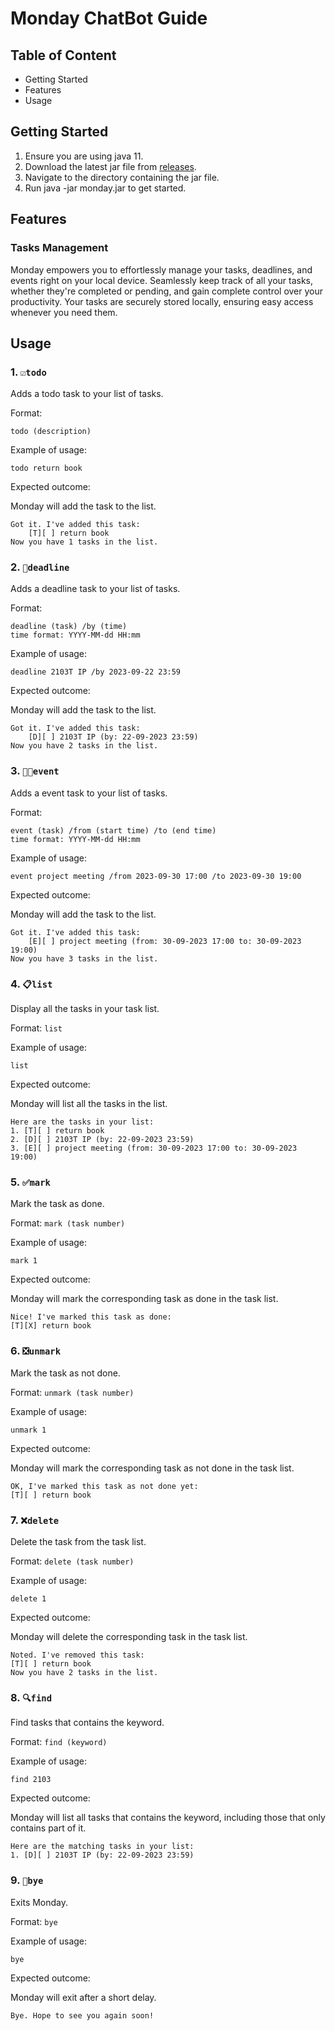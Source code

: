 # Monday ChatBot Guide

## Table of Content

- Getting Started
- Features
- Usage

## Getting Started

1. Ensure you are using java 11.
2. Download the latest jar file from [releases](https://github.com/nubnubyas/ip/releases).
3. Navigate to the directory containing the jar file.
4. Run java -jar monday.jar to get started.

## Features

### Tasks Management

Monday empowers you to effortlessly manage your tasks, 
deadlines, and events right on your local device. 
Seamlessly keep track of all your tasks, whether 
they're completed or pending, and gain complete 
control over your productivity. Your tasks are 
securely stored locally, ensuring easy access whenever 
you need them.


## Usage
### 1. `☑️todo `

Adds a todo task to your list of tasks.

Format:

`todo (description)`

Example of usage: 

`todo return book`

Expected outcome:

Monday will add the task to the list.

```
Got it. I've added this task:
    [T][ ] return book
Now you have 1 tasks in the list.
```

### 2. `📅deadline `

Adds a deadline task to your list of tasks.

Format:

```
deadline (task) /by (time)
time format: YYYY-MM-dd HH:mm
```

Example of usage:

`deadline 2103T IP /by 2023-09-22 23:59`

Expected outcome:

Monday will add the task to the list.

```
Got it. I've added this task:
    [D][ ] 2103T IP (by: 22-09-2023 23:59)
Now you have 2 tasks in the list.
```
### 3. `📅⏰event`

Adds a event task to your list of tasks.

Format:

```
event (task) /from (start time) /to (end time)
time format: YYYY-MM-dd HH:mm
```

Example of usage:

`event project meeting /from 2023-09-30 17:00 /to 2023-09-30 19:00`

Expected outcome:

Monday will add the task to the list.

```
Got it. I've added this task:
    [E][ ] project meeting (from: 30-09-2023 17:00 to: 30-09-2023 19:00)
Now you have 3 tasks in the list.
```
### 4. `📋list`

Display all the tasks in your task list.

Format:
`list`

Example of usage:

`list`

Expected outcome:

Monday will list all the tasks in the list.

```
Here are the tasks in your list:
1. [T][ ] return book
2. [D][ ] 2103T IP (by: 22-09-2023 23:59)
3. [E][ ] project meeting (from: 30-09-2023 17:00 to: 30-09-2023 19:00)
```
### 5. `✅mark`

Mark the task as done.

Format:
`mark (task number)`

Example of usage:

`mark 1`

Expected outcome:

Monday will mark the corresponding task as done in the task list.

```
Nice! I've marked this task as done:
[T][X] return book
```
### 6. `❎unmark`

Mark the task as not done.

Format:
`unmark (task number)`

Example of usage:

`unmark 1`

Expected outcome:

Monday will mark the corresponding task as not done in the task list.

```
OK, I've marked this task as not done yet:
[T][ ] return book
```
### 7. `❌delete`

Delete the task from the task list.

Format:
`delete (task number)`

Example of usage:

`delete 1`

Expected outcome:

Monday will delete the corresponding task in the task list.

```
Noted. I've removed this task:
[T][ ] return book
Now you have 2 tasks in the list.
```
### 8. `🔍find`

Find tasks that contains the keyword.

Format:
`find (keyword)`

Example of usage:

`find 2103`

Expected outcome:

Monday will list all tasks that contains the keyword, 
including those that only contains part of it.

```
Here are the matching tasks in your list:
1. [D][ ] 2103T IP (by: 22-09-2023 23:59)
```
### 9. `👋bye`

Exits Monday.

Format:
`bye`

Example of usage:

`bye`

Expected outcome:

Monday will exit after a short delay.
```
Bye. Hope to see you again soon!
```
